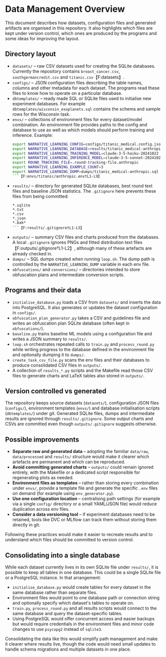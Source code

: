 # Data Management Overview

This document describes how datasets, configuration files and generated
artifacts are organised in this repository. It also highlights which
files are kept under version control, which ones are produced by the
programs and some ideas for improving the layout.

## Directory layout

- `datasets/` – raw CSV datasets used for creating the SQLite
  databases. Currently the repository contains `breast_cancer.csv`,
  `southgermancredit.csv` and `titanic.csv`【F:datasets】.
- `configs/` – JSON configuration files describing the table names,
  columns and other metadata for each dataset. The programs read these
  files to know how to operate on a particular database.
- `dbtemplates/` – ready made SQL or SQLite files used to initialise
  new experiment databases. For example `dbtemplates/wisconsin_exoplanets.sql`
  contains the schema and sample rows for the Wisconsin task.
- `envs/` – collections of environment files for every dataset/model
  combination. An environment file provides paths to the config and
  database to use as well as which models should perform training and
  inference. Example:
  ```bash
  export NARRATIVE_LEARNING_CONFIG=configs/titanic_medical.config.json
  export NARRATIVE_LEARNING_DATABASE=results/titanic_medical-anthropic.sqlite
  export NARRATIVE_LEARNING_TRAINING_MODEL=claude-3-5-haiku-20241022
  export NARRATIVE_LEARNING_INFERENCE_MODEL=claude-3-5-sonnet-20241022
  export ROUND_TRACKING_FILE=.round-tracking-file.anthropic
  export NARRATIVE_LEARNING_EXAMPLE_COUNT=3
  export NARRATIVE_LEARNING_DUMP=dumps/titanic_medical-anthropic.sql
  ```【F:envs/titanic/anthropic.env†L1-L9】
- `results/` – directory for generated SQLite databases, best round text
  files and baseline JSON statistics. The `.gitignore` here prevents these
  files from being committed:
  ```
  *.sqlite
  *.txt
  *.csv
  *.json
  *.bak*
  ```【F:results/.gitignore†L1-L5】
- `outputs/` – summary CSV files and charts produced from the databases.
  A local `.gitignore` ignores PNGs and fitted distribution text files【F:outputs/.gitignore†L1-L2】, although many of these artefacts are already checked in.
- `dumps/` – SQL dumps created when running `loop.sh`. The dump path is
  controlled by the `NARRATIVE_LEARNING_DUMP` variable in each env file.
- `obfuscations/` and `conversions/` – directories intended to store
  obfuscation plans and intermediate conversion scripts.

## Programs and their data

- `initialise_database.py` loads a CSV from `datasets/` and inserts the
  data into PostgreSQL. It also generates or updates the dataset
  configuration in `configs/`.
- `obfuscation_plan_generator.py` takes a CSV and guidelines file and
  writes an obfuscation plan SQLite database (often kept in
  `obfuscations/`).
- `baseline.py` trains baseline ML models using a configuration file and
  writes a JSON summary to `results/`.
- `loop.sh` orchestrates repeated calls to `train.py` and
  `process_round.py` while writing progress to the database defined in
  the environment file and optionally dumping it to `dumps/`.
- `create_task_csv_file.py` scans the env files and their databases to
  produce consolidated CSV files in `outputs/`.
- A collection of `results_*.py` scripts and the Makefile read those CSV
  files to generate charts and LaTeX tables also stored in `outputs/`.

## Version controlled vs generated

The repository keeps source datasets (`datasets/`), configuration JSON
files (`configs/`), environment templates (`envs/`) and database
initialisation scripts (`dbtemplates/`) under git. Generated SQLite
files, dumps and intermediate results are ignored through
`results/.gitignore`. Some output charts and CSVs are committed even
though `outputs/.gitignore` suggests otherwise.

## Possible improvements

- **Separate raw and generated data** – adopting the familiar
  `data/raw`, `data/processed` and `results/` structure would make it
  clearer which artefacts are permanent and which can be reproduced.
- **Avoid committing generated charts** – `outputs/` could remain
  ignored entirely, with the Makefile or a dedicated script responsible
  for regenerating plots as needed.
- **Environment files as templates** – rather than storing every
  combination under `envs/`, provide a template file and generate the
  specific `.env` files on demand (for example using `env_generator.py`).
- **Use one configuration location** – centralising path settings (for
  example via a single `config/` directory or a small YAML/JSON file)
  would reduce duplication across env files.
- **Consider a data versioning tool** – if experiment databases need to
  be retained, tools like DVC or MLflow can track them without storing
  them directly in git.

Following these practices would make it easier to recreate results and to
understand which files should be committed to version control.

## Consolidating into a single database

While each dataset currently lives in its own SQLite file under `results/`,
it is possible to keep all tables in one database. This could be a single
SQLite file or a PostgreSQL instance. In that arrangement:

- `initialise_database.py` would create tables for every dataset in the
  same database rather than separate files.
- Environment files would point to one database path or connection string
  and optionally specify which dataset's tables to operate on.
- `train.py`, `process_round.py` and all results scripts would connect to
  the same database and query the dataset-specific tables.
- Using PostgreSQL would offer concurrent access and easier backups but
  would require credentials in the environment files and minor code
  changes to use `psycopg2` instead of `sqlite3`.

Consolidating the data like this would simplify path management and make it
clearer where results live, though the code would need small updates to
handle schema migrations and multiple datasets in one place.
